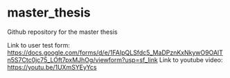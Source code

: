 # master_thesis
Github repository for the master thesis

Link to user test form: https://docs.google.com/forms/d/e/1FAIpQLSfdc5_MaDPznKxNkywO9OAlTn5S7Ctc0jc75_LOft7pxMJhOg/viewform?usp=sf_link
Link to youtube video: https://youtu.be/1UXmSYEyYcs